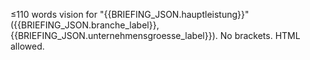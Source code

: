 ≤110 words vision for "{{BRIEFING_JSON.hauptleistung}}" ({{BRIEFING_JSON.branche_label}}, {{BRIEFING_JSON.unternehmensgroesse_label}}). No brackets. HTML allowed.
